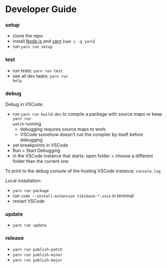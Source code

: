 # Developer Guide

### setup

- clone the repo
- install [Node.js](https://nodejs.org) and [yarn](https://classic.yarnpkg.com)
  (`npm i -g yarn`)
- run <code type="make/command">yarn run setup</code>

### test

- run tests: <code type="make/command">yarn run test</code>
- see all dev tasks: <code type="make/command">yarn run help</code>

### debug

Debug in VSCode:

- run <code type="make/command">yarn run build-dev</code> to compile a package
  with source maps or keep <code type="make/command">yarn run watch</code>
  running
  - debugging requires source maps to work
  - VSCode somehow doesn't run the compiler by itself before debugging
- set breakpoints in VSCode
- Run > Start Debugging
- in the VSCode instance that starts: open folder > choose a different folder
  than the current one

To print to the _debug console_ of the hosting VSCode instance: `console.log`

Local installation:

- <code type="make/command">yarn run package</code>
- run `code --install-extension tikibase-*.vsix` in terminal
- restart VSCode

### update

- <code type="make/command">yarn run update</code>

### release

- <code type="make/command">yarn run publish-patch</code>
- <code type="make/command">yarn run publish-minor</code>
- <code type="make/command">yarn run publish-major</code>
